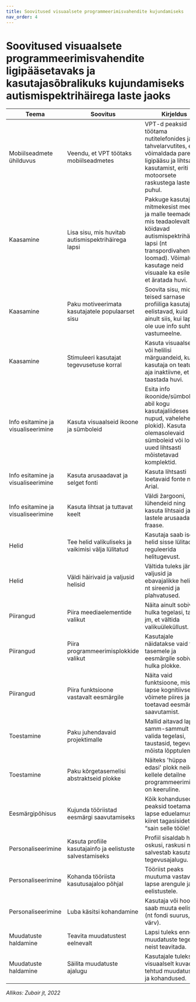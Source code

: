 ```yaml
---
title: Soovitused visuaalsete programmeerimisvahendite kujundamiseks
nav_order: 4
---
```


<h1>Soovitused visuaalsete programmeerimisvahendite ligipääsetavaks ja kasutajasõbralikuks kujundamiseks autismispektrihäirega laste jaoks</h1>

<div class="table-container">
  <table>
    <thead>
      <tr>
        <th>Teema</th>
        <th>Soovitus</th>
        <th>Kirjeldus</th>
      </tr>
    </thead>
    <tbody>
      <tr><td>Mobiilseadmete ühilduvus</td><td>Veendu, et VPT töötaks mobiilseadmetes</td><td>VPT-d peaksid töötama nutitelefonides ja tahvelarvutites, et võimaldada paremat ligipääsu ja lihtsamat kasutamist, eriti motoorsete raskustega laste puhul.</td></tr>
      <tr><td>Kaasamine</td><td>Lisa sisu, mis huvitab autismispektrihäirega lapsi</td><td>Pakkuge kasutajatele mitmekesist meediat ja malle teemadel, mis teadaolevalt köidavad autismispektrihäirega lapsi (nt transpordivahendid, loomad). Võimalusel kasutage neid visuaale ka esilehel, et äratada huvi.</td></tr>
      <tr><td>Kaasamine</td><td>Paku motiveerimata kasutajatele populaarset sisu</td><td>Soovita sisu, mida teised sarnase profiiliga kasutajad eelistavad, kuid ainult siis, kui laps ei ole uue info suhtes vastumeelne.</td></tr>
      <tr><td>Kaasamine</td><td>Stimuleeri kasutajat tegevusetuse korral</td><td>Kasuta visuaalseid või helilisi märguandeid, kui kasutaja on teatud aja inaktiivne, et taastada huvi.</td></tr>
      <tr><td>Info esitamine ja visualiseerimine</td><td>Kasuta visuaalseid ikoone ja sümboleid</td><td>Esita info ikoonide/sümbolite abil kogu kasutajaliideses (nt nupud, vahelehed, plokid). Kasuta olemasolevaid sümboleid või loo uued lihtsasti mõistetavad komplektid.</td></tr>
      <tr><td>Info esitamine ja visualiseerimine</td><td>Kasuta arusaadavat ja selget fonti</td><td>Kasuta lihtsasti loetavaid fonte nagu Arial.</td></tr>
      <tr><td>Info esitamine ja visualiseerimine</td><td>Kasuta lihtsat ja tuttavat keelt</td><td>Väldi žargooni, lühendeid ning kasuta lihtsaid ja lastele arusaadavaid fraase.</td></tr>
      <tr><td>Helid</td><td>Tee helid valikuliseks ja vaikimisi välja lülitatud</td><td>Kasutaja saab ise helid sisse lülitada ja reguleerida helitugevust.</td></tr>
      <tr><td>Helid</td><td>Väldi häirivaid ja valjusid helisid</td><td>Vältida tuleks järske, valjusid ja ebavajalikke helisid, nt sireenid ja plahvatused.</td></tr>
      <tr><td>Piirangud</td><td>Piira meediaelementide valikut</td><td>Näita ainult sobivat hulka tegelasi, taustu jm, et vältida valikuüleküllust.</td></tr>
      <tr><td>Piirangud</td><td>Piira programmeerimisplokkide valikut</td><td>Kasutajale näidatakse vaid tema tasemele ja eesmärgile sobivat hulka plokke.</td></tr>
      <tr><td>Piirangud</td><td>Piira funktsioone vastavalt eesmärgile</td><td>Näita vaid funktsioone, mis on lapse kognitiivsete võimete piires ja toetavad eesmärgi saavutamist.</td></tr>
      <tr><td>Toestamine</td><td>Paku juhendavaid projektimalle</td><td>Mallid aitavad lapsel samm-sammult valida tegelasi, taustasid, tegevusi ja mõista lõpptulemust.</td></tr>
      <tr><td>Toestamine</td><td>Paku kõrgetasemelisi abstraktseid plokke</td><td>Näiteks 'hüppa edasi' plokk neile, kellele detailne programmeerimine on keeruline.</td></tr>
      <tr><td>Eesmärgipõhisus</td><td>Kujunda tööriistad eesmärgi saavutamiseks</td><td>Kõik kohandused peaksid toetama lapse eduelamust ja kiiret tagasisidet (nt “sain selle tööle!”).</td></tr>
      <tr><td>Personaliseerimine</td><td>Kasuta profiile kasutajainfo ja eelistuste salvestamiseks</td><td>Profiil sisaldab huve, oskusi, raskusi ning salvestab kasutaja tegevusajalugu.</td></tr>
      <tr><td>Personaliseerimine</td><td>Kohanda tööriista kasutusajaloo põhjal</td><td>Tööriist peaks muutuma vastavalt lapse arengule ja eelistustele.</td></tr>
      <tr><td>Personaliseerimine</td><td>Luba käsitsi kohandamine</td><td>Kasutaja või hooldaja saab muuta eelistusi (nt fondi suurus, värv).</td></tr>
      <tr><td>Muudatuste haldamine</td><td>Teavita muudatustest eelnevalt</td><td>Lapsi tuleks enne muudatuste tegemist neist teavitada.</td></tr>
      <tr><td>Muudatuste haldamine</td><td>Säilita muudatuste ajalugu</td><td>Kasutajale tuleks visuaalselt kuvada tehtud muudatused ja kohandused.</td></tr>
    </tbody>
  </table>
</div>

<p><em>Allikas: Zubair jt, 2022</em></p>
